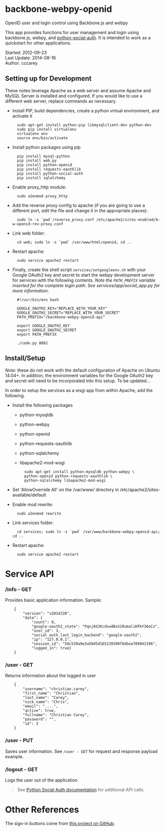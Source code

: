 # backbone-webpy-openid

OpenID user and login control using Backbone.js and webpy

This app provides functions for user management and login using backbone.js, webpy, and [python-social-auth](https://github.com/omab/python-social-auth). It is intended to work as a quickstart for other applications.

Started: 2012-09-23  
Last Update: 2014-08-16  
Author: cccarey  

## Setting up for Development

These notes leverage Apache as a web server and assume Apache and MySQL Server is installed and configured. If you would like to use a different web server, replace commands as necessary.

- Install PIP, build dependencies, create a python virtual environment, and activate it

        sudo apt-get install python-pip libmysqlclient-dev python-dev
        sudo pip install virtualenv
        virtualenv env
        source env/bin/activate

- Install python packages using pip

        pip install mysql-python
        pip install web.py
        pip install python-openid
        pip install requests-oauthlib
        pip install python-social-auth
        pip install sqlalchemy

- Enable proxy\_http module:

        sudo a2enmod proxy_http

- Add the reverse proxy config to apache (if you are going to use a different port, edit the file and change it in the appropriate places):

        sudo ln -s `pwd`/reverse_proxy.conf /etc/apache2/sites-enabled/b-w-openid-rev-proxy.conf

- Link web folder:

        cd web; sudo ln -s `pwd` /var/www/html/openid; cd ..

- Restart apache:

        sudo service apache2 restart

- Finally, create the shell script `services/setgoogleenv.sh` with your Google OAuth2 key and secret to start the webpy development server for services with the following contents. _Note the `PATH_PREFIX` variable inserted for the complete login path. See services/app/social_app.py for more information_:

        #!/usr/bin/env bash

        GOOGLE_OAUTH2_KEY="REPLACE_WITH_YOUR_KEY"
        GOOGLE_OAUTH2_SECRET="REPLACE_WITH_YOUR_SECRET"
        PATH_PREFIX="/backbone-webpy-openid-api"

        export GOOGLE_OAUTH2_KEY
        export GOOGLE_OAUTH2_SECRET
        export PATH_PREFIX

        ./code.py 8082

## Install/Setup

*Note:* these do not work with the default configuration of Apache on Ubuntu 14.04+. In addition, the environment variables for the Google OAuth2 key and secret will need to be incorporated into this setup. To be updated...

In order to setup the services as a wsgi app from within Apache, add the following.

- Install the following packages
    - python-mysqldb
    - python-webpy
    - python-openid
    - python-requests-oauthlib
    - python-sqlalchemy
    - libapache2-mod-wsgi

            sudo apt-get install python-mysqldb python-webpy \
            python-openid python-requests-oauthlib \
            python-sqlalchemy libapache2-mod-wsgi

- Set 'AllowOverride All' on the /var/www/ directory in /etc/apache2/sites-available/default
- Enable mod rewrite:

        sudo a2enmod rewrite

- Link services folder:

        cd services; sudo ln -s `pwd` /var/www/backbone-webpy-openid-api; cd ..

- Restart apache:

        sudo service apache2 restart

# Service API

### /info - GET

Provides basic application information. Sample:

        {
            "version": "v2014228", 
            "data": {
                "count": 0, 
                "google-oauth2_state": "Pqnj8dJKcdsw4BxS1RumaliKPkY36oCx", 
                "user_id": 3, 
                "social_auth_last_login_backend": "google-oauth2", 
                "ip": "127.0.0.1", 
                "session_id": "58c539a9e3a50d5d165139399f6dbea709943196", 
                "logged_in": true}
        }

### /user - GET

Returns information about the logged in user

        {
            "username": "christian.carey", 
            "first_name": "Christian", 
            "last_name": "Carey", 
            "nick_name": "Chris", 
            "email": "....", 
            "active": true, 
            "fullname": "Christian Carey", 
            "password": "", 
            "id": 3
        }

### /user - PUT

Saves user information. See `/user - GET` for request and response payload example.

### /logout - GET

Logs the user out of the application

> See [Python Social Auth documentation](http://psa.matiasaguirre.net/) for additional
> API calls.

# Other References

The sign-in buttons come from
[this project on GitHub](https://github.com/necolas/css3-social-signin-buttons).

